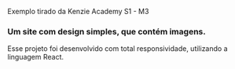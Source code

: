 Exemplo tirado da Kenzie Academy S1 - M3

### Um site com design simples, que contém imagens.  

Esse projeto foi desenvolvido com total responsividade, utilizando a linguagem React.

